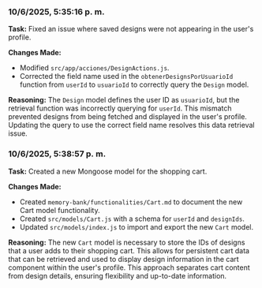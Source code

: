 ### 10/6/2025, 5:35:16 p. m.

**Task:** Fixed an issue where saved designs were not appearing in the user's profile.

**Changes Made:**
- Modified `src/app/acciones/DesignActions.js`.
- Corrected the field name used in the `obtenerDesignsPorUsuarioId` function from `userId` to `usuarioId` to correctly query the `Design` model.

**Reasoning:**
The `Design` model defines the user ID as `usuarioId`, but the retrieval function was incorrectly querying for `userId`. This mismatch prevented designs from being fetched and displayed in the user's profile. Updating the query to use the correct field name resolves this data retrieval issue.

### 10/6/2025, 5:38:57 p. m.

**Task:** Created a new Mongoose model for the shopping cart.

**Changes Made:**
- Created `memory-bank/functionalities/Cart.md` to document the new Cart model functionality.
- Created `src/models/Cart.js` with a schema for `userId` and `designIds`.
- Updated `src/models/index.js` to import and export the new `Cart` model.

**Reasoning:**
The new `Cart` model is necessary to store the IDs of designs that a user adds to their shopping cart. This allows for persistent cart data that can be retrieved and used to display design information in the cart component within the user's profile. This approach separates cart content from design details, ensuring flexibility and up-to-date information.
